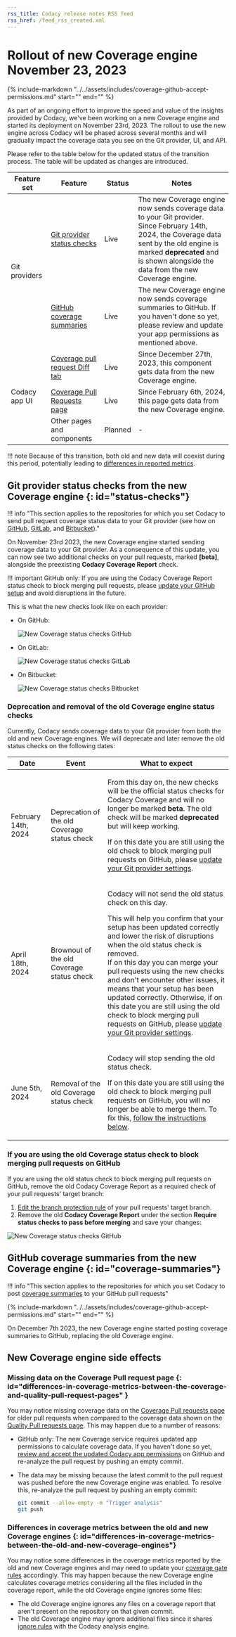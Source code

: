 ```yaml
---
rss_title: Codacy release notes RSS feed
rss_href: /feed_rss_created.xml
---
```


# Rollout of new Coverage engine November 23, 2023

{%
    include-markdown "../../assets/includes/coverage-github-accept-permissions.md"
    start="<!--accept-permission-start-->"
    end="<!--accept-permission-end-->"
%}

As part of an ongoing effort to improve the speed and value of the insights provided by Codacy, we've been working on a new Coverage engine and started its deployment on November 23rd, 2023. The rollout to use the new engine across Codacy will be phased across several months and will gradually impact the coverage data you see on the Git provider, UI, and API.

Please refer to the table below for the updated status of the transition process. The table will be updated as changes are introduced.

<table>
  <thead>
    <th>Feature set</th>
    <th>Feature</th>
    <th>Status</th>
    <th>Notes</th>
  </thead>
  <tbody>
    <tr>
      <td rowspan="2">Git providers</td>
      <td><a href="#status-checks">Git provider status checks</a></td>
      <td>Live</td>
      <td>The new Coverage engine now sends coverage data to your Git provider.<br>Since February 14th, 2024, the Coverage data sent by the old engine is marked <strong>deprecated</strong> and is shown alongside the data from the new Coverage engine.</td>
    </tr>
    <tr>
      <td><a href="#coverage-summaries">GitHub coverage summaries</a></td>
      <td>Live</td>
      <td>The new Coverage engine now sends coverage summaries to GitHub. If you haven't done so yet, please review and update your app permissions as mentioned above.</td>
    </tr>
    <tr>
      <td rowspan="3">Codacy app UI</td>
      <td><a href="../../../repositories-coverage/pull-requests/#diff-tab">Coverage pull request Diff tab</a></td>
      <td>Live</td>
      <td>Since December 27th, 2023, this component gets data from the new Coverage engine.</td>
    </tr>
    <tr>
      <td><a href="../../../repositories-coverage/pull-requests/">Coverage Pull Requests page</a></td>
      <td>Live</td>
      <td>Since February 6th, 2024, this page gets data from the new Coverage engine.</td>
    </tr>
    <tr>
      <td>Other pages and components</td>
      <td>Planned</td>
      <td>-</td>
    </tr>
  </tbody>
</table>

!!! note
    Because of this transition, both old and new data will coexist during this period, <span class="skip-vale">potentially</span> leading to [differences in reported metrics](#differences-in-coverage-metrics-between-the-old-and-new-coverage-engines).

## Git provider status checks from the new Coverage engine {: id="status-checks"}

!!! info "This section applies to the repositories for which you set Codacy to send pull request coverage status data to your Git provider (see how on [GitHub](../../repositories-configure/integrations/github-integration.md#status-checks), [GitLab](../../repositories-configure/integrations/gitlab-integration.md#pull-request-status), and [Bitbucket](../../repositories-configure/integrations/bitbucket-integration.md#pull-request-status))."

On November 23rd 2023, the new Coverage engine started sending coverage data to your Git provider. As a consequence of this update, you can now see two additional checks on your pull requests, marked **\[beta\]**, alongside the preexisting **Codacy Coverage Report** check.

!!! important
    GitHub only: If you are using the Codacy Coverage Report status check to block merging pull requests, please [update your GitHub setup](#if-you-are-using-the-old-coverage-status-check-to-block-merging-pull-requests-on-github) and avoid disruptions in the future.

This is what the new checks look like on each provider:

-   On GitHub:

    ![New Coverage status checks GitHub](../images/ala-695-status-checks-github.png)

-   On GitLab:

    ![New Coverage status checks GitLab](../images/ala-695-status-checks-gitlab.png)

-   On Bitbucket:

    ![New Coverage status checks Bitbucket](../images/ala-695-status-checks-bitbucket.png)

### Deprecation and removal of the old Coverage engine status checks

Currently, Codacy sends coverage data to your Git provider from both the old and new Coverage engines. We will deprecate and later remove the old status checks on the following dates:

<table>
  <thead>
    <th>Date</th>
    <th>Event</th>
    <th>What to expect</th>
  </thead>
  <tbody>
    <tr>
      <td>February 14th, 2024</td>
      <td>Deprecation of the old Coverage status check</td>
      <td>
        <p>From this day on, the new checks will be the official status checks for Codacy Coverage and will no longer be marked <strong>beta</strong>. The old check will be marked <strong>deprecated</strong> but will keep working.</p>
        <p>If on this date you are still using the old check to block merging pull requests on GitHub, please <a href="#if-you-are-using-the-old-coverage-status-check-to-block-merging-pull-requests-on-github">update your Git provider settings</a>.</p>
      </td>
    </tr>
    <tr>
      <td>April 18th, 2024</td>
      <td>Brownout of the old Coverage status check</td>
      <td>
        <p>Codacy will not send the old status check on this day.</p>
        <p>This will help you confirm that your setup has been updated correctly and lower the risk of disruptions when the old status check is removed.<br/>If on this day you can merge your pull requests using the new checks and don't encounter other issues, it means that your setup has been updated correctly. Otherwise, if on this date you are still using the old check to block merging pull requests on GitHub, please <a href="#if-you-are-using-the-old-coverage-status-check-to-block-merging-pull-requests-on-github">update your Git provider settings</a>.</p>
      </td>
    </tr>
    <tr>
      <td>June 5th, 2024</td>
      <td>Removal of the old Coverage status check</td>
      <td>
        <p>Codacy will stop sending the old status check.</p>
        <p>If on this date you are still using the old check to block merging pull requests on GitHub, you will no longer be able to merge them. To fix this, <a href="#if-you-are-using-the-old-coverage-status-check-to-block-merging-pull-requests-on-github">follow the instructions below</a>.</p>
      </td>
    </tr>
  </tbody>
</table>

### If you are using the old Coverage status check to block merging pull requests on GitHub

If you are using the old status check to block merging pull requests on GitHub, remove the old Codacy Coverage Report as a required check of your pull requests' target branch:

1.  [Edit the branch protection rule](https://docs.github.com/en/repositories/configuring-branches-and-merges-in-your-repository/managing-protected-branches/managing-a-branch-protection-rule#editing-a-branch-protection-rule) of your pull requests' target branch.
1.  Remove the old **Codacy Coverage Report** under the section **Require status checks to pass before merging** and save your changes:

![New Coverage status checks GitHub](../images/ala-695-update-status-checks-github.png)

## GitHub coverage summaries from the new Coverage engine {: id="coverage-summaries"}

!!! info "This section applies to the repositories for which you set Codacy to post [coverage summaries](../../repositories-configure/integrations/github-integration.md#coverage-summaries) to your GitHub pull requests"

{%
    include-markdown "../../assets/includes/coverage-github-accept-permissions.md"
    start="<!--accept-permission-start-->"
    end="<!--accept-permission-end-->"
%}

On December 7th 2023, the new Coverage engine started posting coverage summaries to GitHub, replacing the old Coverage engine.

## New Coverage engine side effects

### Missing data on the Coverage Pull request page {: id="differences-in-coverage-metrics-between-the-coverage-and-quality-pull-request-pages" }

You may notice missing coverage data on the [Coverage Pull requests page](../../repositories-coverage/pull-requests.md) for older pull requests when compared to the coverage data shown on the [Quality Pull requests page](../../repositories/pull-requests.md). This may happen due to a number of reasons:

-   GitHub only: The new Coverage service requires updated app permissions to calculate coverage data. If you haven't done so yet, [review and accept the updated Codacy app permissions](https://docs.github.com/en/enterprise-cloud@latest/apps/using-github-apps/reviewing-and-modifying-installed-github-apps#reviewing-permissions) on GitHub and re-analyze the pull request by pushing an empty commit.

-   The data may be missing because the latest commit to the pull request was pushed before the new Coverage engine was enabled. To resolve this, re-analyze the pull request by pushing an empty commit:

    ```bash
    git commit --allow-empty -m "Trigger analysis"
    git push
    ```

### Differences in coverage metrics between the old and new Coverage engines {: id="differences-in-coverage-metrics-between-the-old-and-new-coverage-engines"}

You may notice some differences in the coverage metrics reported by the old and new Coverage engines and may need to update your [coverage gate rules](../../repositories-configure/adjusting-quality-gates.md) accordingly. This may happen because the new Coverage engine calculates coverage metrics considering all the files included in the coverage report, while the old Coverage engine ignores some files:

-   The old Coverage engine ignores any files on a coverage report that aren't present on the repository on that given commit.
-   The old Coverage engine may ignore additional files since it shares [ignore rules](../../repositories-configure/ignoring-files.md) with the Codacy analysis engine.
